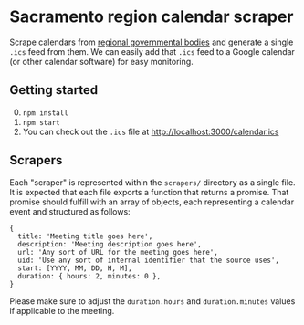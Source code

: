 # Sacramento region calendar scraper

Scrape calendars from [regional governmental bodies](https://github.com/jeremiak/sac-region-calendar-feed/issues/1) and generate a single `.ics` feed from them. We can easily add that `.ics` feed to a Google calendar (or other calendar software) for easy monitoring.

## Getting started

0. `npm install`
1. `npm start`
2. You can check out the `.ics` file at [http://localhost:3000/calendar.ics](http://localhost:3000/calendar.ics)

## Scrapers

Each "scraper" is represented within the `scrapers/` directory as a single file. It is expected that each file exports a function that returns a promise. That promise should fulfill with an array of objects, each representing a calendar event and structured as follows:

```
{
  title: 'Meeting title goes here',
  description: 'Meeting description goes here',
  url: 'Any sort of URL for the meeting goes here',
  uid: 'Use any sort of internal identifier that the source uses',
  start: [YYYY, MM, DD, H, M],
  duration: { hours: 2, minutes: 0 },
}
```
Please make sure to adjust the `duration.hours` and `duration.minutes` values if applicable to the meeting.
